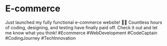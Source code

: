 # E-commerce
Just launched my fully functional e-commerce website! 🛒✨ Countless hours of coding, designing, and testing have finally paid off. Check it out and let me know what you think! #Ecommerce #WebDevelopment #CodeCaptain #CodingJourney #TechInnovation
